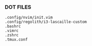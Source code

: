 ### DOT FILES

```
.config/nvim/init.vim
.config/regolith/i3-lascaille-custom
.bashrc
.vimrc
.zshrc
.tmux.conf
```

